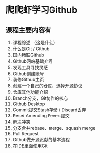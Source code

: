 # 爬爬虾学习Github  

## 课程主要内容有  

1. 课程综述  （这是什么）
2. 什么是Git / Github  
3. 国内畅联Github  
4. Github网站基础介绍  
5. 发现工具寻找灵感  
6. Github创建账号  
7. 装修Github主页  
8. 创建一个自己的仓库，选择开源协议  
9. 仓库其他功能介绍  
10. Branch分支，Git协作的核心  
11. Github Desktop  
12. Commit提交Stash存储 / Discard丢弃  
13. Reset Amending Revert提交  
14. 解决冲突  
15. 分支合并rebase、merge、squash merge  
16. Pull Request  
17. Github做开源贡献的基本流程  
18. 在IDE里面使用Git  
